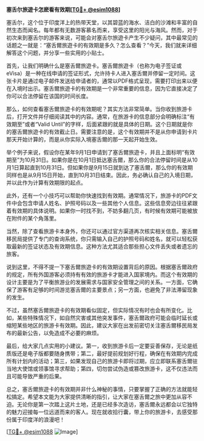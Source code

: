 **塞舌尔旅遊卡怎麽看有效期[[TG💪+ @esim1088](https://t.me/s/esim1088)]**

塞舌尔，这个位于印度洋上的热带天堂，以其碧蓝的海水、洁白的沙滩和丰富的自然生态而闻名。每年都有无数游客慕名而来，享受这里的阳光与海风。然而，对于初次来到塞舌尔的游客来说，可能会对塞舌尔旅遊卡产生不少疑问，其中最常见的话题之一就是：“塞舌爾旅遊卡的有效期是多久？怎么查看？”今天，我们就来详细解答这个问题，并分享一些实用的小贴士。

首先，让我们明确什么是塞舌爾旅遊卡。塞舌爾旅遊卡（也称为电子签证或eVisa）是一种在线申请的签证形式，允许持卡人进入塞舌爾并停留一定时间。这张卡片是通过电子邮件发送给申请者的，通常以PDF格式呈现，需要打印出来以便在入境时出示。塞舌爾旅遊卡的有效期是一个非常重要的信息，因为它直接决定了你可以合法停留在该国的时间长度。

那么，如何查看塞舌爾旅遊卡的有效期呢？其实方法非常简单。当你收到旅游卡后，打开文件并仔细阅读其中的内容。通常，在旅游卡的信息部分会明确标注“有效期至”或者“Valid Until”的字样，后面紧跟的就是具体的日期。这个日期就是你的塞舌爾旅遊卡的有效截止日。需要注意的是，这个有效期并不是从你申请到卡片那天开始计算的，而是从你实际入境塞舌爾的那一天起开始生效。

举个例子来说，假设你在某年9月1日申请到了塞舌爾旅遊卡，并且上面标明“有效期至”为10月31日。如果你是在10月1日抵达塞舌爾，那么你的合法停留时间是从10月1日算起直到10月31日。但如果你是9月15日就到达了塞舌爾，那么你的有效期同样也是从9月15日开始，直到10月31日结束。因此，务必确认自己的入境日期，并以此作为计算有效期限的起点。

此外，还有一个小技巧可以帮助你快速找到有效期。通常情况下，旅游卡的PDF文件中会包含申请人姓名、护照号码以及一些其他个人信息。这些信息旁边往往紧跟着有效期的具体说明。如果你一时找不到，不妨多翻几页，有时候有效期可能被放在附件的某个角落里。

当然，除了查看旅游卡本身外，你还可以通过官方渠道再次核实相关信息。塞舌爾移民局提供了专门的查询系统，你只需输入自己的护照号码和姓名，就可以轻松获取最新的签证状态及有效期信息。这种方法尤其适合那些担心文件丢失或者遗忘的旅客。

说到这里，不得不提一下塞舌爾旅遊卡的有效期设置背后的原因。根据塞舌爾政府的规定，所有外国游客必须持有有效的旅游卡才能进入国家境内。而这个有效期的设计主要是为了平衡旅游业的发展需求与国家安全管理之间的关系。一方面，它确保了游客有足够的时间游览塞舌爾的主要景点；另一方面，也避免了非法滞留现象的发生。

不过，虽然塞舌爾旅遊卡的有效期看似固定，但实际情况有时也会有所变化。比如，某些特殊情况下，如自然灾害或其他突发事件，塞舌爾政府可能会临时延长或缩短某些地区的旅游卡有效期。因此，建议大家在出发前密切关注塞舌爾移民局发布的最新公告，以免造成不必要的麻烦。

最后，给大家几点实用的小建议。第一，收到旅游卡后一定要妥善保存，无论是纸质版还是电子版都要随身携带；第二，最好提前规划好行程，确保在有效期内完成所有计划内的活动；第三，如果发现自己的旅游卡即将过期，应立即联系塞舌爾驻当地大使馆或领事馆寻求帮助；第四，切勿尝试伪造或篡改旅游卡，这不仅违法而且可能导致严重的后果。

总之，塞舌爾旅遊卡的有效期并非什么神秘的事情，只要掌握了正确的方法就能轻松搞定。希望本文能为大家提供清晰的指引，让大家在塞舌爾之旅中更加从容不迫。无论你是第一次踏上这片土地，还是已经多次造访，塞舌爾永远都会以它独特的魅力迎接每一位远道而来的客人。现在就收拾行囊，带上你的旅游卡，去感受那份属于印度洋的浪漫吧！

[[TG💪+ @esim1088](https://t.me/s/esim1088) ![Image](https://i.postimg.cc/4NQfJmqS/Snipaste-2025-05-13-00-14-12.png)]